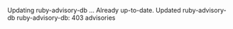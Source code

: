 Updating ruby-advisory-db ...
Already up-to-date.
Updated ruby-advisory-db
ruby-advisory-db: 403 advisories
